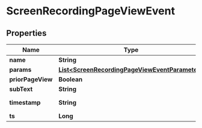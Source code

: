 
# ScreenRecordingPageViewEvent

## Properties
Name | Type | Description | Notes
------------ | ------------- | ------------- | -------------
**name** | **String** |  |  [optional]
**params** | [**List&lt;ScreenRecordingPageViewEventParameter&gt;**](ScreenRecordingPageViewEventParameter.md) |  |  [optional]
**priorPageView** | **Boolean** |  |  [optional]
**subText** | **String** |  |  [optional]
**timestamp** | **String** | Timestamp of the event |  [optional]
**ts** | **Long** |  |  [optional]



